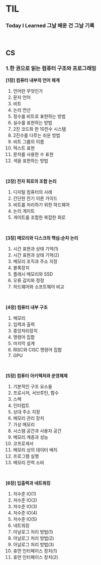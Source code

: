 # TIL
### Today I Learned 그날 배운 건 그날 기록

<br>

## CS
### 1.한 권으로 읽는 컴퓨터 구조와 프로그래밍
<strong>[1장] 컴퓨터 내부의 언어 체계</strong> <br>
01. 언어란 무엇인가 <br>
02. 문자 언어 <br>
03. 비트 <br>
04. 논리 연산 <br>
05. 정수를 비트로 표현하는 방법 <br>
06. 실수를 표현하는 방법 <br>
07. 2진 코드화 한 10진수 시스템 <br>
08. 2진수를 다루는 쉬운 방법 <br>
09. 비트 그룹의 이름 <br>
10. 텍스트 표현 <br>
11. 문자를 사용한 수 표현 <br>
12. 색을 표현하는 방법 <br>

<br>

<strong>[2장] 전자 회로의 조합 논리</strong> <br>
01. 디지털 컴퓨터의 사례 <br>
02. 간단한 전기 이론 가이드 <br>
03. 비트를 처리하기 위한 하드웨어 <br>
04. 논리 게이트 <br>
05. 게이트를 조합한 복잡한 회로 <br>

<br>

<strong>[3장] 메모리와 디스크의 핵심:순차 논리</strong> <br>
01. 시간 표현과 상태 기억(1) <br>
02. 시간 표현과 상태 기억(2) <br>
03. 메모리 조직과 주소 지정 <br>
04. 블록장치 <br>
05. 플래시 메모리와 SSD <br>
06. 오류 감지와 정정 <br>
07. 하드웨어와 소프트웨어 비교 <br>

<br>

<strong>[4장] 컴퓨터 내부 구조</strong> <br>
01. 메모리 <br>
02. 입력과 출력 <br>
03. 중앙처리장치 <br>
04. 명령어 집합 <br>
05. 마지막 설계 <br>
06. RISC와 CISC 명령어 집합 <br>
07. GPU <br>

<br>

<strong>[5장] 컴퓨터 아키텍처와 운영체제</strong> <br>
01. 기본적인 구조 요소들 <br>
02. 프로시저, 서브루틴, 함수 <br>
03. 스택 <br>
04. 인터럽트 <br>
05. 상대 주소 지정 <br>
06. 메모리 관리 장치 <br>
07. 가상 메모리 <br>
08. 시스템 공간과 사용자 공간 <br>
09. 메모리 계층과 성능 <br>
10. 코프로세서 <br>
11. 메모리 상의 데이터 배치 <br>
12. 프로그램 실행 <br>
13. 메모리 전력 소비 <br>

<br>

<strong>[6장] 입출력과 네트워킹</strong> <br>
01. 저수준 IO(1) <br>
02. 저수준 IO(2) <br>
03. 저수준 IO(3) <br>
04. 저수준 IO(4) <br>
05. 저수준 IO(5) <br>
06. 네트워킹 <br>
07. 아날로그 처리 방법(1) <br>
08. 아날로그 처리 방법(2) <br>
09. 아날로그 처리 방법(3) <br>
10. 휴먼 인터페이스 장치(1) <br>
11. 휴먼 인터페이스 장치(2) <br>
